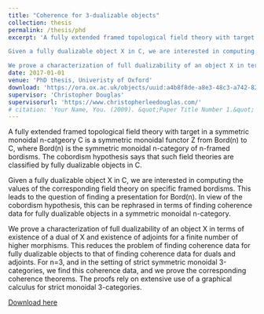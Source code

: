 ```yaml
---
title: "Coherence for 3-dualizable objects"
collection: thesis
permalink: /thesis/phd
excerpt: 'A fully extended framed topological field theory with target in a symmetric monoidal n-catgeory C is a symmetric monoidal functor Z from Bord(n) to C, where Bord(n) is the symmetric monoidal n-category of n-framed bordisms. The cobordism hypothesis says that such field theories are classified by fully dualizable objects in C.

Given a fully dualizable object X in C, we are interested in computing the values of the corresponding field theory on specific framed bordisms. This leads to the question of finding a presentation for Bord(n). In view of the cobordism hypothesis, this can be rephrased in terms of finding coherence data for fully dualizable objects in a symmetric monoidal n-category.

We prove a characterization of full dualizability of an object X in terms of existence of a dual of X and existence of adjoints for a finite number of higher morphisms. This reduces the problem of finding coherence data for fully dualizable objects to that of finding coherence data for duals and adjoints. For n=3, and in the setting of strict symmetric monoidal 3-categories, we find this coherence data, and we prove the corresponding coherence theorems. The proofs rely on extensive use of a graphical calculus for strict monoidal 3-categories.'
date: 2017-01-01
venue: 'PhD thesis, Univeristy of Oxford'
download: 'https://ora.ox.ac.uk/objects/uuid:a4b8f8de-a8e3-48c3-a742-82316a7bd8eb'
supervisor: 'Christopher Douglas'
supervisorurl: 'https://www.christopherleedouglas.com/'
# citation: 'Your Name, You. (2009). &quot;Paper Title Number 1.&quot; <i>Journal 1</i>. 1(1).'
---
```

A fully extended framed topological field theory with target in a symmetric monoidal n-catgeory C is a symmetric monoidal functor Z from Bord(n) to C, where Bord(n) is the symmetric monoidal n-category of n-framed bordisms. The cobordism hypothesis says that such field theories are classified by fully dualizable objects in C.

Given a fully dualizable object X in C, we are interested in computing the values of the corresponding field theory on specific framed bordisms. This leads to the question of finding a presentation for Bord(n). In view of the cobordism hypothesis, this can be rephrased in terms of finding coherence data for fully dualizable objects in a symmetric monoidal n-category.

We prove a characterization of full dualizability of an object X in terms of existence of a dual of X and existence of adjoints for a finite number of higher morphisms. This reduces the problem of finding coherence data for fully dualizable objects to that of finding coherence data for duals and adjoints. For n=3, and in the setting of strict symmetric monoidal 3-categories, we find this coherence data, and we prove the corresponding coherence theorems. The proofs rely on extensive use of a graphical calculus for strict monoidal 3-categories.

[Download here](https://ora.ox.ac.uk/objects/uuid:a4b8f8de-a8e3-48c3-a742-82316a7bd8eb)
